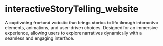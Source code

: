 # interactiveStoryTelling_website
A captivating frontend website that brings stories to life through interactive elements, animations, and user-driven choices. Designed for an immersive experience, allowing users to explore narratives dynamically with a seamless and engaging interface. 
